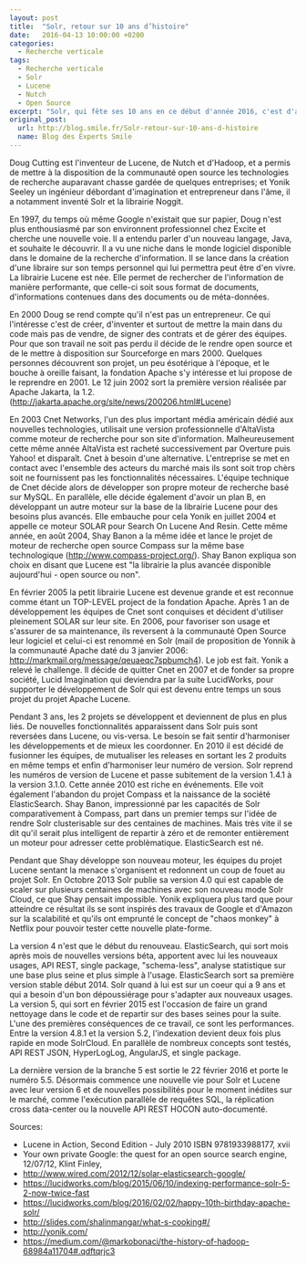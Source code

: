 ```yaml
---
layout: post
title:  "Solr, retour sur 10 ans d’histoire"
date:   2016-04-13 10:00:00 +0200
categories:
  - Recherche verticale
tags:
  - Recherche verticale
  - Solr
  - Lucene
  - Nutch
  - Open Source
excerpt: "Solr, qui fête ses 10 ans en ce début d'année 2016, c'est d'abord et avant tout l'histoire de deux génies, et d'une rencontre qui a révolutionné l'Open Source pour longtemps."
original_post:
  url: http://blog.smile.fr/Solr-retour-sur-10-ans-d-histoire
  name: Blog des Experts Smile
---
```

Doug Cutting est l'inventeur de Lucene, de Nutch et d'Hadoop, et a permis de mettre à la disposition de la communauté open source les technologies de recherche auparavant chasse gardée de quelques entreprises; et Yonik Seeley un ingénieur débordant d'imagination et entrepreneur dans l'âme, il a notamment inventé Solr et la librairie Noggit.

En 1997, du temps où même Google n'existait que sur papier, Doug n'est plus enthousiasmé par son environnent professionnel chez Excite et cherche une nouvelle voie. Il a entendu parler d'un nouveau langage, Java, et souhaite le découvrir. Il a vu une niche dans le monde logiciel disponible dans le domaine de la recherche d'information. Il se lance dans la création d'une libraire sur son temps personnel qui lui permettra peut être d'en vivre. La librairie Lucene est née. Elle permet de rechercher de l'information de manière performante, que celle-ci soit sous format de documents, d'informations contenues dans des documents ou de méta-données.

En 2000 Doug se rend compte qu'il n'est pas un entrepreneur. Ce qui l'intéresse c'est de créer, d'inventer et surtout de mettre la main dans du code mais pas de vendre, de signer des contrats et de gérer des équipes. Pour que son travail ne soit pas perdu il décide de le rendre open source et de le mettre à disposition sur Sourceforge en mars 2000. Quelques personnes découvrent son projet, un peu ésotérique à l'époque, et le bouche à oreille faisant, la fondation Apache s'y intéresse et lui propose de le reprendre en 2001. Le 12 juin 2002 sort la première version réalisée par Apache Jakarta, la 1.2. (<http://jakarta.apache.org/site/news/200206.html#Lucene>)

En 2003 Cnet Networks, l'un des plus important média américain dédié aux nouvelles technologies, utilisait une version professionnelle d'AltaVista comme moteur de recherche pour son site d'information. Malheureusement cette même année AltaVista est racheté successivement par Overture puis Yahoo! et disparaît. Cnet à besoin d'une alternative. L'entreprise se met en contact avec l'ensemble des acteurs du marché mais ils sont soit trop chèrs soit ne fournissent pas les fonctionnalités nécessaires. L'équipe technique de Cnet décide alors de développer son propre moteur de recherche basé sur MySQL. En parallèle, elle décide également d'avoir un plan B, en développant un autre moteur sur la base de la librairie Lucene pour des besoins plus avancés. Elle embauche pour cela Yonik en juillet 2004 et appelle ce moteur SOLAR pour Search On Lucene And Resin. Cette même année, en août 2004, Shay Banon a la même idée et lance le projet de moteur de recherche open source Compass sur la même base technologique (<http://www.compass-project.org/>). Shay Banon expliqua son choix en disant que Lucene est "la librairie la plus avancée disponible aujourd'hui - open source ou non".

En février 2005 la petit librairie Lucene est devenue grande et est reconnue comme étant un TOP-LEVEL project de la fondation Apache. Après 1 an de développement les équipes de Cnet sont conquises et décident d'utiliser pleinement SOLAR sur leur site. En 2006, pour favoriser son usage et s'assurer de sa maintenance, ils reversent à la communauté Open Source leur logiciel et celui-ci est renommé en Solr (mail de proposition de Yonnik à la communauté Apache daté du 3 janvier 2006:  <http://markmail.org/message/qeuaeqc7spbumch4>). Le job est fait. Yonik a relevé le challenge. Il décide de quitter Cnet en 2007 et de fonder sa propre société, Lucid Imagination qui deviendra par la suite LucidWorks, pour supporter le développement de Solr qui est devenu entre temps un sous projet du projet Apache Lucene.

Pendant 3 ans, les 2 projets se développent et deviennent de plus en plus liés. De nouvelles fonctionnalités apparaissent dans Solr puis sont reversées dans Lucene, ou vis-versa. Le besoin se fait sentir d'harmoniser les développements et de mieux les coordonner. En 2010 il est décidé de fusionner les équipes, de mutualiser les releases en sortant les 2 produits en même temps et enfin d'harmoniser leur numéro de version. Solr reprend les numéros de version de Lucene et passe subitement de la version 1.4.1 à la version 3.1.0. Cette année 2010 est riche en événements. Elle voit également l'abandon du projet Compass et la naissance de la société ElasticSearch. Shay Banon, impressionné par les capacités de Solr comparativement à Compass, part dans un premier temps sur l'idée de rendre Solr clusterisable sur des centaines de machines. Mais très vite il se dit qu'il serait plus intelligent de repartir à zéro et de remonter entièrement un moteur pour adresser cette problèmatique. ElasticSearch est né.

Pendant que Shay développe son nouveau moteur, les équipes du projet Lucene sentant la menace s'organisent et redonnent un coup de fouet au projet Solr. En Octobre 2013 Solr publie sa version 4.0 qui est capable de scaler sur plusieurs centaines de machines avec son nouveau mode Solr Cloud, ce que Shay pensait impossible. Yonik expliquera plus tard que pour atteindre ce résultat ils se sont inspirés des travaux de Google et d'Amazon sur la scalabilité et qu'ils ont emprunté le concept de "chaos monkey" à Netflix pour pouvoir tester cette nouvelle plate-forme.

La version 4 n'est que le début du renouveau. ElasticSearch, qui sort mois après mois de nouvelles versions béta, apportent avec lui les nouveaux usages, API REST, single package, "schema-less", analyse statistique sur une base plus seine et plus simple à l'usage. ElasticSearch sort sa première version stable début 2014. Solr quand à lui est sur un coeur qui a 9 ans et qui a besoin d'un bon dépoussiérage pour s'adapter aux nouveaux usages. La version 5, qui sort en février 2015 est l'occasion de faire un grand nettoyage dans le code et de repartir sur des bases seines pour la suite. L'une des premières conséquences de ce travail, ce sont les performances. Entre la version 4.8.1 et la version 5.2, l'indexation devient deux fois plus rapide en mode SolrCloud. En parallèle de nombreux concepts sont testés, API REST JSON, HyperLogLog, AngularJS, et single package.

La dernière version de la branche 5 est sortie le 22 février 2016 et porte le numéro 5.5. Désormais commence une nouvelle vie pour Solr et Lucene avec leur version 6 et de nouvelles possibilités pour le moment inédites sur le marché, comme l'exécution parallèle de requêtes SQL, la réplication cross data-center ou la nouvelle API REST HOCON auto-documenté.

Sources:

- Lucene in Action, Second Edition - July 2010 ISBN 9781933988177, xvii
- Your own private Google: the quest for an open source search engine, 12/07/12, Klint Finley,
- <http://www.wired.com/2012/12/solar-elasticsearch-google/>
- <https://lucidworks.com/blog/2015/06/10/indexing-performance-solr-5-2-now-twice-fast>
- <https://lucidworks.com/blog/2016/02/02/happy-10th-birthday-apache-solr/>
- <http://slides.com/shalinmangar/what-s-cooking#/>
- <http://yonik.com/>
- <https://medium.com/@markobonaci/the-history-of-hadoop-68984a11704#.qdftqrjc3>
